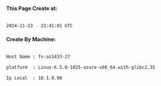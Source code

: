 
   
#### This Page Create at:

```bash

2024-11-23 - 22:41:01 UTC

```

#### Create By Machine:

```bash

Host Name : fv-az1433-27

platform  : Linux-6.5.0-1025-azure-x86_64-with-glibc2.35

Ip Local  : 10.1.0.98

```

